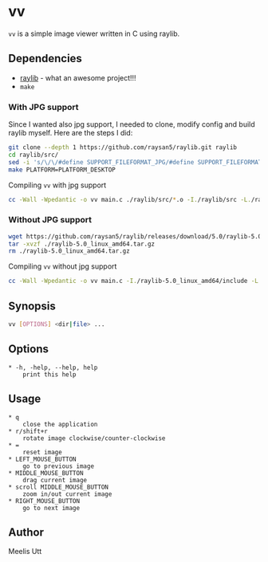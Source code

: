 # vv

`vv` is a simple image viewer written in C using raylib.

## Dependencies

* [raylib](https://github.com/raysan5/raylib) - what an awesome project!!!
* `make`

### With JPG support

Since I wanted also jpg support, I needed to clone, modify config and build raylib myself.
Here are the steps I did:

```sh
git clone --depth 1 https://github.com/raysan5/raylib.git raylib
cd raylib/src/
sed -i 's/\/\/#define SUPPORT_FILEFORMAT_JPG/#define SUPPORT_FILEFORMAT_JPG/g' config.h
make PLATFORM=PLATFORM_DESKTOP 
```

Compiling `vv` with jpg support

```sh
cc -Wall -Wpedantic -o vv main.c ./raylib/src/*.o -I./raylib/src -L./raylib/src -lm -lpthread -DSUPPORT_FILEFORMAT_JPG
```

### Without JPG support

```sh
wget https://github.com/raysan5/raylib/releases/download/5.0/raylib-5.0_linux_amd64.tar.gz
tar -xvzf ./raylib-5.0_linux_amd64.tar.gz
rm ./raylib-5.0_linux_amd64.tar.gz
```

Compiling `vv` without jpg support

```sh
cc -Wall -Wpedantic -o vv main.c -I./raylib-5.0_linux_amd64/include -L./raylib-5.0_linux_amd64/lib -l:libraylib.a -lm -lpthread
```

## Synopsis

```sh
vv [OPTIONS] <dir|file> ...
```

## Options

```verbatim
* -h, -help, --help, help
	print this help
```

## Usage

```verbatim
* q
	close the application
* r/shift+r
	rotate image clockwise/counter-clockwise
* =
	reset image
* LEFT_MOUSE_BUTTON
	go to previous image
* MIDDLE_MOUSE_BUTTON
	drag current image
* scroll MIDDLE_MOUSE_BUTTON
	zoom in/out current image
* RIGHT_MOUSE_BUTTON
	go to next image
```

## Author

Meelis Utt

